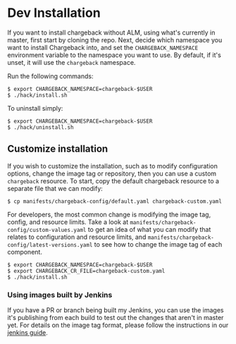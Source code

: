 # Dev Installation

If you want to install chargeback without ALM, using what's currently in master, first start by cloning the repo.
Next, decide which namespace you want to install Chargeback into, and set the `CHARGEBACK_NAMESPACE` environment variable to the namespace you want to use.
By default, if it's unset, it will use the `chargeback` namespace.

Run the following commands:

```
$ export CHARGEBACK_NAMESPACE=chargeback-$USER
$ ./hack/install.sh
```

To uninstall simply:

```
$ export CHARGEBACK_NAMESPACE=chargeback-$USER
$ ./hack/uninstall.sh
```

## Customize installation

If you wish to customize the installation, such as to modify configuration
options, change the image tag or repository, then you can use a custom
`chargeback` resource. To start, copy the default chargeback resource to a
separate file that we can modify:

```
$ cp manifests/chargeback-config/default.yaml chargeback-custom.yaml
```

For developers, the most common change is modifying the image tag, config, and resource limits.
Take a look at `manifests/chargeback-config/custom-values.yaml` to get an
idea of what you can modify that relates to configuration and resource limits, and
`manifests/chargeback-config/latest-versions.yaml` to see  how to change the
image tag of each component.

```
$ export CHARGEBACK_NAMESPACE=chargeback-$USER
$ export CHARGEBACK_CR_FILE=chargeback-custom.yaml
$ ./hack/install.sh
```

### Using images built by Jenkins

If you have a PR or branch being built my Jenkins, you can use the images it's publishing from each build to test out the changes that aren't in master yet.
For details on the image tag format, please follow the instructions in our [jenkins guide](jenkins.md#using-images-built-by-jenkins).

